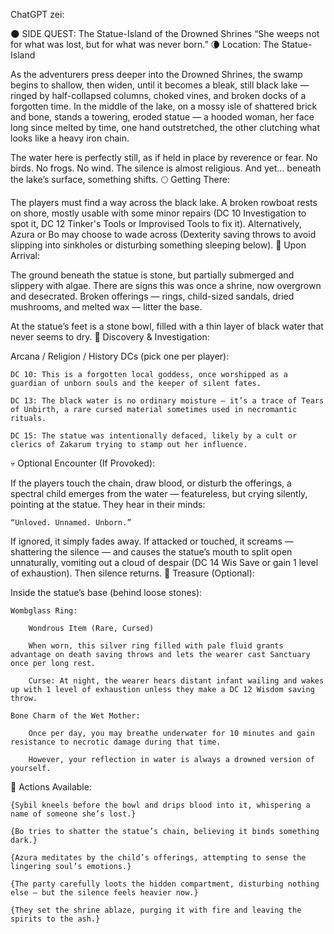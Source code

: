 ChatGPT zei:

🌑 SIDE QUEST: The Statue-Island of the Drowned Shrines
“She weeps not for what was lost, but for what was never born.”
🌘 Location: The Statue-Island

As the adventurers press deeper into the Drowned Shrines, the swamp begins to shallow, then widen, until it becomes a bleak, still black lake — ringed by half-collapsed columns, choked vines, and broken docks of a forgotten time. In the middle of the lake, on a mossy isle of shattered brick and bone, stands a towering, eroded statue — a hooded woman, her face long since melted by time, one hand outstretched, the other clutching what looks like a heavy iron chain.

The water here is perfectly still, as if held in place by reverence or fear. No birds. No frogs. No wind. The silence is almost religious. And yet… beneath the lake’s surface, something shifts.
🌕 Getting There:

The players must find a way across the black lake. A broken rowboat rests on shore, mostly usable with some minor repairs (DC 10 Investigation to spot it, DC 12 Tinker's Tools or Improvised Tools to fix it). Alternatively, Azura or Bo may choose to wade across (Dexterity saving throws to avoid slipping into sinkholes or disturbing something sleeping below).
🌊 Upon Arrival:

The ground beneath the statue is stone, but partially submerged and slippery with algae. There are signs this was once a shrine, now overgrown and desecrated. Broken offerings — rings, child-sized sandals, dried mushrooms, and melted wax — litter the base.

At the statue’s feet is a stone bowl, filled with a thin layer of black water that never seems to dry.
🧠 Discovery & Investigation:

Arcana / Religion / History DCs (pick one per player):

    DC 10: This is a forgotten local goddess, once worshipped as a guardian of unborn souls and the keeper of silent fates.

    DC 13: The black water is no ordinary moisture — it’s a trace of Tears of Unbirth, a rare cursed material sometimes used in necromantic rituals.

    DC 15: The statue was intentionally defaced, likely by a cult or clerics of Zakarum trying to stamp out her influence.

💀 Optional Encounter (If Provoked):

If the players touch the chain, draw blood, or disturb the offerings, a spectral child emerges from the water — featureless, but crying silently, pointing at the statue.
They hear in their minds:

    “Unloved. Unnamed. Unborn.”

If ignored, it simply fades away.
If attacked or touched, it screams — shattering the silence — and causes the statue’s mouth to split open unnaturally, vomiting out a cloud of despair (DC 14 Wis Save or gain 1 level of exhaustion). Then silence returns.
🎁 Treasure (Optional):

Inside the statue’s base (behind loose stones):

    Wombglass Ring:

        Wondrous Item (Rare, Cursed)

        When worn, this silver ring filled with pale fluid grants advantage on death saving throws and lets the wearer cast Sanctuary once per long rest.

        Curse: At night, the wearer hears distant infant wailing and wakes up with 1 level of exhaustion unless they make a DC 12 Wisdom saving throw.

    Bone Charm of the Wet Mother:

        Once per day, you may breathe underwater for 10 minutes and gain resistance to necrotic damage during that time.

        However, your reflection in water is always a drowned version of yourself.

🧭 Actions Available:

    {Sybil kneels before the bowl and drips blood into it, whispering a name of someone she’s lost.}

    {Bo tries to shatter the statue’s chain, believing it binds something dark.}

    {Azura meditates by the child’s offerings, attempting to sense the lingering soul’s emotions.}

    {The party carefully loots the hidden compartment, disturbing nothing else — but the silence feels heavier now.}

    {They set the shrine ablaze, purging it with fire and leaving the spirits to the ash.}